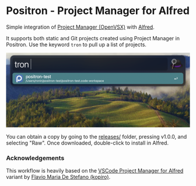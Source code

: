 # Positron - Project Manager for Alfred

Simple integration of [Project Manager (OpenVSX)](https://open-vsx.org/extension/alefragnani/project-manager) with [Alfred](https://www.alfredapp.com/).

It supports both static and Git projects created using Project Manager in Positron. Use the keyword `tron` to pull up a list of projects.

![](positron-with-alfred.png)

You can obtain a copy by going to the [releases/](./releases) folder, pressing v1.0.0, and selecting "Raw". Once downloaded, double-click to install in Alfred.

### Acknowledgements

This workflow is heavily based on the [VSCode Project Manager for Alfred](https://github.com/kopiro/vscode-project-manager-for-alfred) variant by [Flavio Maria De Stefano (kopiro)](https://github.com/kopiro).
